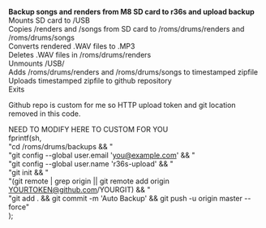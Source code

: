 **Backup songs and renders from M8 SD card to r36s and upload backup** <br>
Mounts SD card to /USB <br>
Copies /renders and /songs from SD card to /roms/drums/renders and /roms/drums/songs <br>
Converts rendered .WAV files to .MP3 <br>
Deletes .WAV files in /roms/drums/renders <br>
Unmounts /USB/ <br>
Adds /roms/drums/renders and /roms/drums/songs to timestamped zipfile <br>
Uploads timestamped zipfile to github repository <br>
Exits <br>

Github repo is custom for me so HTTP upload token and git location removed in this code. <br>

NEED TO MODIFY HERE TO CUSTOM FOR YOU <br>
fprintf(sh, <br>
    "cd /roms/drums/backups && " <br>
    "git config --global user.email 'you@example.com' && " <br>
    "git config --global user.name 'r36s-upload' && " <br>
    "git init && " <br>
    "(git remote | grep origin || git remote add origin YOURTOKEN@github.com/YOURGIT) && " <br>
    "git add . && git commit -m 'Auto Backup' && git push -u origin master --force" <br>
); <br>


